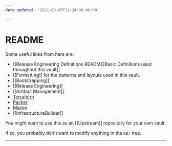 ```yaml
---
date updated: '2021-03-03T11:24:00-06:00'

---
```


README
======

Some useful links from here are:

- [[Release Engineering Definitions README|Basic Definitions used throughout this vault]]
- [[Formatting]] for the patterns and layouts used in this vault.
- [[Bootstrapping]]
- [[Release Engineering]]
- [[Artifact Management]]
- [Terraform](https://terraform.io)
- [Packer](https://packer.io)
- [Maven](https://maven.apache.org)
- [[InfrastructureBuilder]]

You might want to use this as an [[Upstream]] repository for your own vault.

If so, you probably don't want to modify anything in the `KB/` tree.

---

